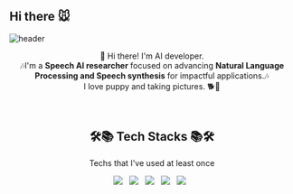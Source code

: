 ## Hi there 🐭

<!--
**dahyunnss/dahyunnss** is a ✨ _special_ ✨ repository because its `README.md` (this file) appears on your GitHub profile.
-->

![header](https://capsule-render.vercel.app/api?type=rect&color=gradient&customColorList=0,2,2,5,30&section=header&height=200&text=Dahyun%20Song&animation=fadeIn)

<p align="center">
👋 Hi there! I'm AI developer.
</br>
🎶I'm a <b>Speech AI researcher</b> focused on advancing <b>Natural Language Processing and Speech synthesis</b> for impactful applications.🎶
</br>
I love puppy and taking pictures. 🐕📸
</br>
</p>
</br>

<h2 align="center"><b>🛠📚 Tech Stacks 📚🛠</b></h2>
<p align="center"> Techs that I've used at least once </p>
<p align="center">
<img src="https://img.shields.io/badge/Github-444444?style=flat-square&logo=GitHub&logoColor=181717"> &nbsp
<img src="https://img.shields.io/badge/git-444444?style=flat-square&logo=git&logoColor=F05032"> &nbsp
<img src="https://img.shields.io/badge/pytorch-444444?style=flat-square&logo=pytorch&logoColor=EE4C2C"> &nbsp
<img src="https://img.shields.io/badge/HTML5-E34F26?style=flat-square&logo=HTML5&logoColor=white"/></a> &nbsp
<img src="https://img.shields.io/badge/CSS3-1572B6?style=flat-square&logo=CSS3&logoColor=white"/></a> &nbsp

<!--
<img src="https://img.shields.io/badge/JavaScript-F7DF1E?style=flat-square&logo=JavaScript&logoColor=white"/></a> &nbsp
<img src="https://img.shields.io/badge/c-00599C?style=flat-square&logo=c&logoColor=white"/></a> &nbsp 
<img src="https://img.shields.io/badge/React-61DAFB?style=flat-square&logo=React&logoColor=white"/></a> &nbsp 
<img src="https://img.shields.io/badge/MySQL-4479A1?style=flat-square&logo=MySQL&logoColor=white"/></a> &nbsp 
&nbsp </p>
</br>
-->

<!--
<h3 align="center" ><b>💞 Me 💞</b></h3>
<p align="center">
<a href="https://lee1nna.github.io/" target="_blank"><img src="https://img.shields.io/badge/Velog-20c997?style=flat-square&logo=Vimeo&logoColor=white"/></a> &nbsp
<a href="mailto:dlgkssk0209@gmail.com" target="_blank"><img src="https://img.shields.io/badge/Gmail-EA4335?style=flat-square&logo=Gmail&logoColor=white"/></a> &nbsp
<a href="https://www.instagram.com/e_hnna/" target="_blank"><img src="https://img.shields.io/badge/Instagram-E4405F?style=flat-square&logo=Instagram&logoColor=white"/></a>
</p>

</br>
</br>
-->
